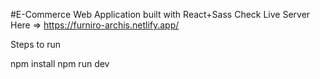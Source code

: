 #E-Commerce Web Application built with React+Sass
Check Live Server Here => https://furniro-archis.netlify.app/



Steps to run 

npm install
npm run dev 
